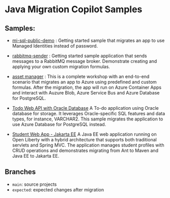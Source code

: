 # Java Migration Copilot Samples

## Samples:

- [mi-sql-public-demo](https://github.com/Azure-Samples/java-migration-copilot-samples/tree/main/mi-sql-public-demo) : Getting started sample that migrates an app to use Managed Identities instead of password.

- [rabbitmq-sender](https://github.com/Azure-Samples/java-migration-copilot-samples/tree/main/rabbitmq-sender) : Getting started sample application that sends messages to a RabbitMQ message broker. Demonstrate creating and applying your own custom migration formulas.

- [asset manager](https://github.com/Azure-Samples/java-migration-copilot-samples/tree/main/asset-manager) : This is a complete workshop with an end-to-end scenario that migrates an app to Azure using predefined and custom formulas. After the migration, the app will run on Azure Container Apps and interact with Auzure Blob, Azure Service Bus and Azure Database for PostgreSQL.

- [Todo Web API with Oracle Database](https://github.com/Azure-Samples/java-migration-copilot-samples/tree/main/todo-web-api-use-oracle-db) A To-do application using Oracle database for storage. It leverages Oracle-specific SQL features and data types, for instance, VARCHAR2. This sample migrates the application to use Azure Database for PostgreSQL instead.

- [Student Web App - Jakarta EE](https://github.com/Azure-Samples/java-migration-copilot-samples/tree/main/jakarta-ee/student-web-app) A Java EE web application running on Open Liberty with a hybrid architecture that supports both traditional servlets and Spring MVC. The application manages student profiles with CRUD operations and demonstrates migrating from Ant to Maven and Java EE to Jakarta EE. 
  
## Branches

* `main`: source projects
* `expected`: expected changes after migration
